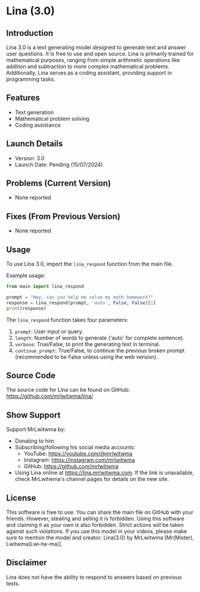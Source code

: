 # Lina (3.0)

## Introduction
Lina 3.0 is a text generating model designed to generate text and answer user questions. It is free to use and open source. Lina is primarily trained for mathematical purposes, ranging from simple arithmetic operations like addition and subtraction to more complex mathematical problems. Additionally, Lina serves as a coding assistant, providing support in programming tasks.

## Features
- Text generation
- Mathematical problem solving
- Coding assistance

## Launch Details
- Version: 3.0
- Launch Date: Pending (15/07/2024)

## Problems (Current Version)
- None reported

## Fixes (From Previous Version)
- None reported

## Usage
To use Lina 3.0, import the `lina_respond` function from the main file. 

Example usage:
```python
from main import lina_respond

prompt = "Hey, can you help me solve my math homework?"
response = lina_respond(prompt, 'auto', False, False)[1]
print(response)
```

The `lina_respond` function takes four parameters:
1. `prompt`: User input or query.
2. `length`: Number of words to generate ('auto' for complete sentence).
3. `verbose`: True/False, to print the generating text in terminal.
4. `continue_prompt`: True/False, to continue the previous broken prompt (recommended to be False unless using the web version).

## Source Code
The source code for Lina can be found on GitHub: https://github.com/mrlwitwma/lina/

## Show Support
Support MrLwitwma by:
- Donating to him
- Subscribing/following his social media accounts:
  - YouTube: https://youtube.com/@mrlwitwma
  - Instagram: https://instagram.com/mrlwitwma
  - GitHub: https://github.com/mrlwitwma
- Using Lina online at https://lina.mrlwitwma.com. If the link is unavailable, check MrLwitwma's channel pages for details on the new site.

## License
This software is free to use. You can share the main file on GitHub with your friends. However, stealing and selling it is forbidden. Using this software and claiming it as your own is also forbidden. Strict actions will be taken against such violations. If you use this model in your videos, please make sure to mention the model and creator: Lina(3.0) by MrLwitwma [Mr(Mister), Lwitwma(Lwi-tw-ma)].

## Disclaimer
Lina does not have the ability to respond to answers based on previous texts.
